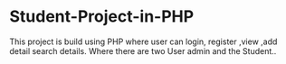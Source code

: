 # Student-Project-in-PHP
This project is build using PHP where user can login, register ,view ,add detail search details. Where there are two User admin and the Student..
